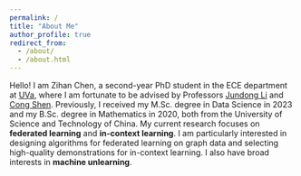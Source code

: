 ```yaml
---
permalink: /
title: "About Me"
author_profile: true
redirect_from: 
  - /about/
  - /about.html
---
```


Hello! I am Zihan Chen, a second-year PhD student in the ECE department at [UVa](https://engineering.virginia.edu/department/electrical-and-computer-engineering), where I am fortunate to be advised by Professors [Jundong Li](https://jundongli.github.io/) and [Cong Shen](https://cshen317.github.io/). Previously, I received my M.Sc. degree in Data Science in 2023 and my B.Sc. degree in Mathematics in 2020, both from the University of Science and Technology of China. My current research focuses on **federated learning** and **in-context learning**.  I am particularly interested in designing algorithms for federated learning on graph data and selecting high-quality demonstrations for in-context learning. I also have broad interests in **machine unlearning**.

<script type='text/javascript' id='clustrmaps' src='//cdn.clustrmaps.com/map_v2.js?cl=e6e7ea&w=300&t=n&d=jzQf8t-y5uRMx69KosM54xyMR-0Fy_frlczjjmu7DbY&co=3788c1&cmo=f24a36&cmn=75ff03'></script>


